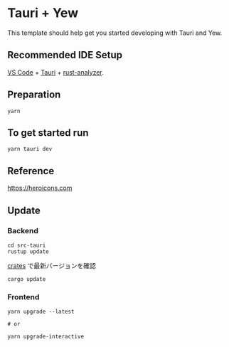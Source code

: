 # Tauri + Yew

This template should help get you started developing with Tauri and Yew.

## Recommended IDE Setup

[VS Code](https://code.visualstudio.com/) + [Tauri](https://marketplace.visualstudio.com/items?itemName=tauri-apps.tauri-vscode) + [rust-analyzer](https://marketplace.visualstudio.com/items?itemName=rust-lang.rust-analyzer).

## Preparation

```text
yarn
```

## To get started run

```text
yarn tauri dev
```

## Reference

<https://heroicons.com>

## Update

### Backend

```text
cd src-tauri
rustup update
```

[crates](https://crates.io) で最新バージョンを確認

```test
cargo update
```

### Frontend

```test
yarn upgrade --latest

# or

yarn upgrade-interactive
```
